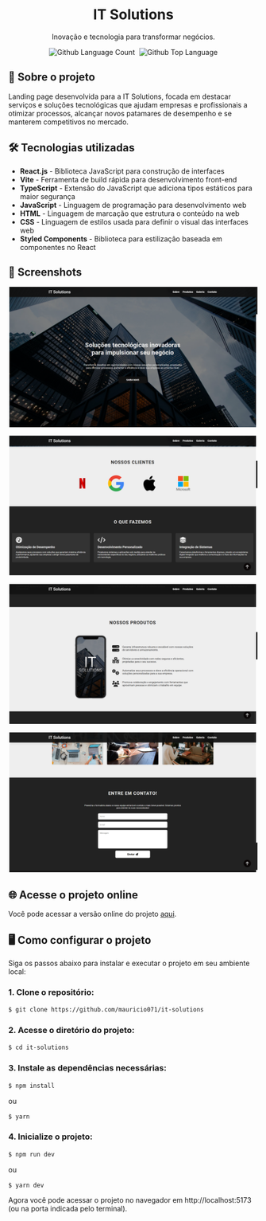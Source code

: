 <div align="center"> <h1>IT Solutions</h1> </div>

<p align="center">Inovação e tecnologia para transformar negócios.</p>

<p align="center">
  <img alt="Github Language Count" src="https://img.shields.io/github/languages/count/mauricio071/it-solutions?color=00bfa6">
  <img width="1" />
  <img alt="Github Top Language" src="https://img.shields.io/github/languages/top/mauricio071/it-solutions?color=00bfa6">
</p>

## 📝 Sobre o projeto

Landing page desenvolvida para a IT Solutions, focada em destacar serviços e soluções tecnológicas que ajudam empresas e profissionais a otimizar processos, alcançar novos patamares de desempenho e se manterem competitivos no mercado.

## 🛠 Tecnologias utilizadas

-   **React.js** - Biblioteca JavaScript para construção de interfaces
-   **Vite** - Ferramenta de build rápida para desenvolvimento front-end
-   **TypeScript** - Extensão do JavaScript que adiciona tipos estáticos para maior segurança
-   **JavaScript** - Linguagem de programação para desenvolvimento web
-   **HTML** - Linguagem de marcação que estrutura o conteúdo na web
-   **CSS** - Linguagem de estilos usada para definir o visual das interfaces web
-   **Styled Components** - Biblioteca para estilização baseada em componentes no React

## 📸 Screenshots

<p align="center">
  <img src="./src/assets/readme-img/img-1.png" alt="Preview-Screens-1" width="500" >
</p>

<p align="center">
  <img src="./src/assets/readme-img/img-2.png" alt="Preview-Screens-2" width="500" >
</p>

<p align="center">
  <img src="./src/assets/readme-img/img-3.png" alt="Preview-Screens-3" width="500" >
</p>

<p align="center">
  <img src="./src/assets/readme-img/img-4.png" alt="Preview-Screens-4" width="500" >
</p>

## 🌐 Acesse o projeto online
Você pode acessar a versão online do projeto [aqui](https://it-solutions-ma.vercel.app/).

## 🖥️ Como configurar o projeto

Siga os passos abaixo para instalar e executar o projeto em seu ambiente local:

### 1. Clone o repositório:

```bash
$ git clone https://github.com/mauricio071/it-solutions
```

### 2. Acesse o diretório do projeto:

```bash
$ cd it-solutions
```

### 3. Instale as dependências necessárias:

```bash
$ npm install
```
ou

```bash
$ yarn
```

### 4. Inicialize o projeto:

```bash 
$ npm run dev
```
ou

```bash 
$ yarn dev
```
Agora você pode acessar o projeto no navegador em http://localhost:5173 (ou na porta indicada pelo terminal).
